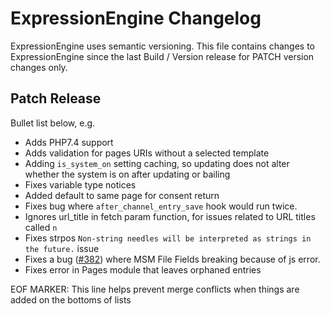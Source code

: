 # ExpressionEngine Changelog

ExpressionEngine uses semantic versioning. This file contains changes to ExpressionEngine since the last Build / Version release for PATCH version changes only.

## Patch Release

Bullet list below, e.g.
   - Adds PHP7.4 support
   - Adds validation for pages URIs without a selected template
   - Adding `is_system_on` setting caching, so updating does not alter whether the system is on after updating or bailing
   - Fixes variable type notices
   - Added default to same page for consent return
   - Fixes bug where `after_channel_entry_save` hook would run twice.
   - Ignores url_title in fetch param function, for issues related to URL titles called `n`
   - Fixes strpos `Non-string needles will be interpreted as strings in the future.` issue
   - Fixes a bug ([#382](https://github.com/ExpressionEngine/ExpressionEngine/issues/382)) where MSM File Fields breaking because of js error.
   - Fixes error in Pages module that leaves orphaned entries 


EOF MARKER: This line helps prevent merge conflicts when things are
added on the bottoms of lists
